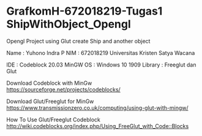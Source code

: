 # GrafkomH-672018219-Tugas1 ShipWithObject_Opengl
Opengl Project using Glut create Ship and another object

Name  : Yuhono Indra P
NIM   : 672018219
Universitas Kristen Satya Wacana

IDE : Codeblock 20.03 MinGW OS : Windows 10 1909 Library : Freeglut dan Glut

Download Codeblock with MinGw https://sourceforge.net/projects/codeblocks/

Download Glut/Freeglut for MinGw https://www.transmissionzero.co.uk/computing/using-glut-with-mingw/

How To Use Glut/Freeglut Codeblock http://wiki.codeblocks.org/index.php/Using_FreeGlut_with_Code::Blocks
